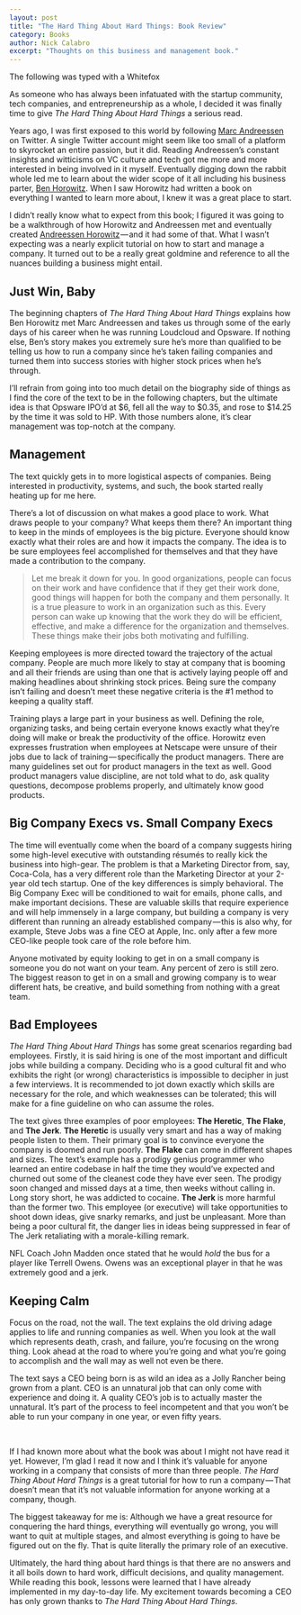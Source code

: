 ```yaml
---
layout: post
title: "The Hard Thing About Hard Things: Book Review"
category: Books
author: Nick Calabro
excerpt: "Thoughts on this business and management book."
---
```


<meta name="twitter:card" content="summary" />
<meta name="twitter:site" content="@NickCalabs" />
<meta name="twitter:title" content="{{ page.title }}" />
<meta name="twitter:description" content="Nick Calabro's Blog" />

<div class="message">The following was typed with a Whitefox</div>

As someone who has always been infatuated with the startup community, tech companies, and entrepreneurship as a whole, I decided it was finally time to give <i>The Hard Thing About Hard Things</i> a serious read.

Years ago, I was first exposed to this world by following [Marc Andreessen](https://twitter.com/pmarca) on Twitter. A single Twitter account might seem like too small of a platform to skyrocket an entire passion, but it did. Reading Andreessen’s constant insights and witticisms on VC culture and tech got me more and more interested in being involved in it myself. Eventually digging down the rabbit whole led me to learn about the wider scope of it all including his business parter, [Ben Horowitz](https://twitter.com/bhorowitz). When I saw Horowitz had written a book on everything I wanted to learn more about, I knew it was a great place to start.

I didn’t really know what to expect from this book; I figured it was going to be a walkthrough of how Horowitz and Andreessen met and eventually created [Andreessen Horowitz](https://twitter.com/a16z) — and it had some of that. What I wasn’t expecting was a nearly explicit tutorial on how to start and manage a company. It turned out to be a really great goldmine and reference to all the nuances building a business might entail.


## Just Win, Baby

The beginning chapters of <i>The Hard Thing About Hard Things</i> explains how Ben Horowitz met Marc Andreessen and takes us through some of the early days of his career when he was running Loudcloud and Opsware. If nothing else, Ben’s story makes you extremely sure he’s more than qualified to be telling us how to run a company since he’s taken failing companies and turned them into success stories with higher stock prices when he’s through.

I’ll refrain from going into too much detail on the biography side of things as I find the core of the text to be in the following chapters, but the ultimate idea is that Opsware IPO’d at $6, fell all the way to $0.35, and rose to $14.25 by the time it was sold to HP. With those numbers alone, it’s clear management was top-notch at the company.


## Management

The text quickly gets in to more logistical aspects of companies. Being interested in productivity, systems, and such, the book started really heating up for me here.

There’s a lot of discussion on what makes a good place to work. What draws people to your company? What keeps them there? An important thing to keep in the minds of employees is the big picture. Everyone should know exactly what their roles are and how it impacts the company. The idea is to be sure employees feel accomplished for themselves and that they have made a contribution to the company.

>Let me break it down for you. In good organizations, people can focus on their work and have confidence that if they get their work done, good things will happen for both the company and them personally. It is a true pleasure to work in an organization such as this. Every person can wake up knowing that the work they do will be efficient, effective, and make a difference for the organization and themselves. These things make their jobs both motivating and fulfilling.

Keeping employees is more directed toward the trajectory of the actual company. People are much more likely to stay at company that is booming and all their friends are using than one that is actively laying people off and making headlines about shrinking stock prices. Being sure the company isn’t failing and doesn’t meet these negative criteria is the #1 method to keeping a quality staff.

Training plays a large part in your business as well. Defining the role, organizing tasks, and being certain everyone knows exactly what they’re doing will make or break the productivity of the office. Horowitz even expresses frustration when employees at Netscape were unsure of their jobs due to lack of training — specifically the product managers. There are many guidelines set out for product managers in the text as well. Good product managers value discipline, are not told what to do, ask quality questions, decompose problems properly, and ultimately know good products.


## Big Company Execs vs. Small Company Execs

The time will eventually come when the board of a company suggests hiring some high-level executive with outstanding résumés to really kick the business into high-gear. The problem is that a Marketing Director from, say, Coca-Cola, has a very different role than the Marketing Director at your 2-year old tech startup. One of the key differences is simply behavioral. The Big Company Exec will be conditioned to wait for emails, phone calls, and make important decisions. These are valuable skills that require experience and will help immensely in a large company, but building a company is very different than running an already established company — this is also why, for example, Steve Jobs was a fine CEO at Apple, Inc. only after a few more CEO-like people took care of the role before him.

Anyone motivated by equity looking to get in on a small company is someone you do not want on your team. Any percent of zero is still zero. The biggest reason to get in on a small and growing company is to wear different hats, be creative, and build something from nothing with a great team.


## Bad Employees

<i>The Hard Thing About Hard Things</i> has some great scenarios regarding bad employees. Firstly, it is said hiring is one of the most important and difficult jobs while building a company. Deciding who is a good cultural fit and who exhibits the right (or wrong) characteristics is impossible to decipher in just a few interviews. It is recommended to jot down exactly which skills are necessary for the role, and which weaknesses can be tolerated; this will make for a fine guideline on who can assume the roles.

The text gives three examples of poor employees: <b>The Heretic</b>, <b>The Flake</b>, and <b>The Jerk</b>. <b>The Heretic</b> is usually very smart and has a way of making people listen to them. Their primary goal is to convince everyone the company is doomed and run poorly. <b>The Flake</b> can come in different shapes and sizes. The text’s example has a prodigy genius programmer who learned an entire codebase in half the time they would’ve expected and churned out some of the cleanest code they have ever seen. The prodigy soon changed and missed days at a time, then weeks without calling in. Long story short, he was addicted to cocaine. <b>The Jerk</b> is more harmful than the former two. This employee (or executive) will take opportunities to shoot down ideas, give snarky remarks, and just be unpleasant. More than being a poor cultural fit, the danger lies in ideas being suppressed in fear of The Jerk retaliating with a morale-killing remark.

NFL Coach John Madden once stated that he would <i>hold</i> the bus for a player like Terrell Owens. Owens was an exceptional player in that he was extremely good and a jerk.


## Keeping Calm

Focus on the road, not the wall. The text explains the old driving adage applies to life and running companies as well. When you look at the wall which represents death, crash, and failure, you’re focusing on the wrong thing. Look ahead at the road to where you’re going and what you’re going to accomplish and the wall may as well not even be there.

The text says a CEO being born is as wild an idea as a Jolly Rancher being grown from a plant. CEO is an unnatural job that can only come with experience and doing it. A quality CEO’s job is to actually master the unnatural. It’s part of the process to feel incompetent and that you won’t be able to run your company in one year, or even fifty years.

<br>

If I had known more about what the book was about I might not have read it yet. However, I’m glad I read it now and I think it’s valuable for anyone working in a company that consists of more than three people. <i>The Hard Thing About Hard Things</i> is a great tutorial for how to run a company — That doesn’t mean that it’s not valuable information for anyone working at a company, though.

The biggest takeaway for me is: Although we have a great resource for conquering the hard things, everything will eventually go wrong, you will want to quit at multiple stages, and almost everything is going to have be figured out on the fly. That is quite literally the primary role of an executive.

Ultimately, the hard thing about hard things is that there are no answers and it all boils down to hard work, difficult decisions, and quality management. While reading this book, lessons were learned that I have already implemented in my day-to-day life. My excitement towards becoming a CEO has only grown thanks to <i>The Hard Thing About Hard Things</i>.